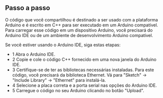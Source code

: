 ## Passo a passo

O código que você compartilhou é destinado a ser usado com a plataforma Arduino e é escrito em C++ para ser executado em um Arduino compatível. Para carregar esse código em um dispositivo Arduino, você precisará do Arduino IDE ou de um ambiente de desenvolvimento Arduino compatível.

Se você estiver usando o Arduino IDE, siga estas etapas:

- 1 Abra o Arduino IDE.
- 2 Copie e cole o código C++ fornecido em uma nova janela do Arduino IDE.
- 3 Certifique-se de ter as bibliotecas necessárias instaladas. Para este código, você precisará da biblioteca Ethernet. Vá para "Sketch" -> "Include Library" -> "Ethernet" para instalá-la.
- 4 Selecione a placa correta e a porta serial nas opções do Arduino IDE.
- 5 Carregue o código no seu Arduino clicando no botão "Upload".
